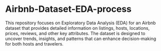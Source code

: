 # Airbnb-Dataset-EDA-process
This repository focuses on Exploratory Data Analysis (EDA) for an Airbnb dataset that provides detailed information on listings, hosts, locations, prices, reviews, and other key attributes. The dataset is designed to uncover trends, insights, and patterns that can enhance decision-making for both hosts and travelers.
